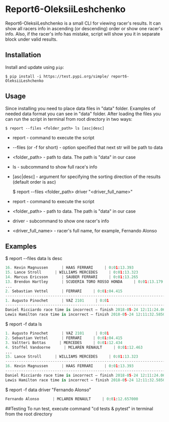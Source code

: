 # Report6-OleksiiLeshchenko
Report6-OleksiiLeshchenko is a small CLI for viewing racer's results.
It can show all racers info in ascending (or descending) order  or show one racer's info. Also, if the racer's info has mistake, script will show you it in separate block under valid results.

## Installation

Install and update using `pip`:


    $ pip install -i https://test.pypi.org/simple/ report6-OleksiiLeshchenko
    
## Usage
Since installing you need to place data files in "data" folder. Examples of needed data format you can see in "data" folder.
After loading the files you can run the script in terminal from root directory in two ways:


    $ report --files <folder_path> ls [asc|desc]

  - report - command to execute the script
  - --files (or -f for short) - option specified that next str will be path to data
  - <folder_path> - path to data. The path is "data" in our case
  - ls - subcommand to show full race's info
  - [asc|desc] - argument for specifying the sorting direction of the results (default order is asc)


    $ report --files <folder_path> driver "<driver_full_name>"
    

  - report - command to execute the script
  - <folder_path> - path to data. The path is "data" in our case
  - driver - subcommand to show one racer's info
  - <driver_full_name> - racer's full name, for example, Fernando Alonso

## Examples
$ report --files data ls desc
 ```python
16. Kevin Magnussen      | HAAS FERRARI     | 0:01:13.393
15. Lance Stroll      | WILLIAMS MERCEDES     | 0:01:13.323
14. Marcus Ericsson      | SAUBER FERRARI     | 0:01:13.265
13. Brendon Hartley      | SCUDERIA TORO ROSSO HONDA     | 0:01:13.179
...
2. Sebastian Vettel      | FERRARI     | 0:01:04.415
------------------------------------------------------------------------
1. Augusto Pinochet      | VAZ 2101     | 0:01
------------------------------------------------------------------------
Daniel Ricciardo race time is incorrect — finish 2018-05-24 12:11:24.067000 before start 2018-05-24 12:14:12.054000
Lewis Hamilton race time is incorrect — finish 2018-05-24 12:11:32.585000 before start 2018-05-24 12:18:20.125000
 ```
 $ report -f data ls
 ```python
1. Augusto Pinochet      | VAZ 2101     | 0:01
2. Sebastian Vettel      | FERRARI     | 0:01:04.415
3. Valtteri Bottas      | MERCEDES     | 0:01:12.434
4. Stoffel Vandoorne      | MCLAREN RENAULT     | 0:01:12.463
...
15. Lance Stroll      | WILLIAMS MERCEDES     | 0:01:13.323
------------------------------------------------------------------------
16. Kevin Magnussen      | HAAS FERRARI     | 0:01:13.393
------------------------------------------------------------------------
Daniel Ricciardo race time is incorrect — finish 2018-05-24 12:11:24.067000 before start 2018-05-24 12:14:12.054000
Lewis Hamilton race time is incorrect — finish 2018-05-24 12:11:32.585000 before start 2018-05-24 12:18:20.125000
 ```
 
$ report -f data driver "Fernando Alonso"
 ```python
Fernando Alonso      | MCLAREN RENAULT     | 0:01:12.657000
 ```

##Testing
To run test, execute command "cd tests & pytest" in terminal from the root directory







